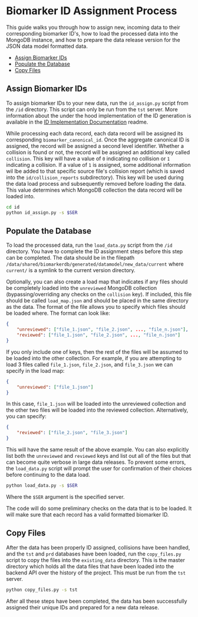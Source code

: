 # Biomarker ID Assignment Process 

This guide walks you through how to assign new, incoming data to their corresponding biomarker ID's, how to load the processed data into the MongoDB instance, and how to prepare the data release version for the JSON data model formatted data.

- [Assign Biomarker IDs](#assign-biomarker-ids)
- [Populate the Database](#populate-the-database)
- [Copy Files](#copy-files)

## Assign Biomarker IDs 

To assign biomarker IDs to your new data, run the `id_assign.py` script from the `/id` directory. This script can only be run from the `tst` server. More information about the under the hood implementation of the ID generation is available in the [ID Implementation Documentation](/docs/id_implementation.md) readme. 

While processing each data record, each data record will be assigned its corresponding `biomarker_canonical_id`. Once the aggregate canonical ID is assigned, the record will be assigned a second level identifier. Whether a collision is found or not, the record will be assigned an additional key called `collision`. This key will have a value of `0` indicating no collision or `1` indicating a collision. If a value of `1` is assigned, some additional information wil lbe added to that specific source file's collision report (which is saved into the `id/collision_reports` subdirectory). This key will be used during the data load process and subsequently removed before loading the data. This value determines which MongoDB collection the data record will be loaded into. 

```bash 
cd id
python id_assign.py -s $SER
```

## Populate the Database

To load the processed data, run the `load_data.py` script from the `/id` directory. You have to complete the ID assignment steps before this step can be completed. The data should be in the filepath `/data/shared/biomarkerdb/generated/datamodel/new_data/current` where `current/` is a symlink to the current version directory. 

Optionally, you can also create a load map that indicates if any files should be completely loaded into the `unreviewed` MongoDB collection (bypassing/overriding any checks on the `collision` key). If included, this file should be called `load_map.json` and should be placed in the same directory as the data. The format of the file allows you to specify which files should be loaded where. The format can look like: 

```json
{
    "unreviewed": ["file_1.json", "file_2.json", ..., "file_n.json"],
    "reviewed": ["file_1.json", "file_2.json", ..., "file_n.json"]
}
```

If you only include one of keys, then the rest of the files will be assumed to be loaded into the other collection. For example, if you are attempting to load 3 files called `file_1.json`, `file_2.json`, and `file_3.json` we can specify in the load map:

```json
{
    "unreviewed": ["file_1.json"]
}
```

In this case, `file_1.json` will be loaded into the unreviewed collection and the other two files will be loaded into the reviewed collection. Alternatively, you can specify:

```json
{
    "reviewed": ["file_2.json", "file_3.json"]
}
```

This will have the same result of the above example. You can also explicitly list both the `unreviewed` and `reviewed` keys and list out all of the files but that can become quite verbose in large data releases. To prevent some errors, the `load_data.py` script will prompt the user for confirmation of their choices before continuing to the data load.

```bash 
python load_data.py -s $SER
```

Where the `$SER` argument is the specified server. 

The code will do some preliminary checks on the data that is to be loaded. It will make sure that each record has a valid formatted biomarker ID.

## Copy Files 

After the data has been properly ID assigned, collisions have been handled, and the `tst` and `prd` databases have been loaded, run the `copy_files.py` script to copy the files into the `existing_data` directory. This is the master directory which holds all the data files that have been loaded into the backend API over the history of the project. This must be run from the `tst` server.

```bash 
python copy_files.py -s tst
```

After all these steps have been completed, the data has been successfully assigned their unique IDs and prepared for a new data release.
